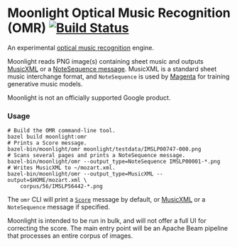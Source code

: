 # Moonlight Optical Music Recognition (OMR) [![Build Status](https://travis-ci.org/tensorflow/moonlight.svg?branch=master)](https://travis-ci.org/tensorflow/moonlight)

An experimental [optical music
recognition](https://en.wikipedia.org/wiki/Optical_music_recognition) engine.

Moonlight reads PNG image(s) containing sheet music and outputs
[MusicXML](https://www.musicxml.com/) or a
[NoteSequence message](https://github.com/tensorflow/magenta/blob/master/magenta/protobuf/music.proto).
MusicXML is a standard sheet music interchange format, and `NoteSequence` is
used by [Magenta](http://magenta.tensorflow.org) for training generative music
models.

Moonlight is not an officially supported Google product.

### Usage

    # Build the OMR command-line tool.
    bazel build moonlight:omr
    # Prints a Score message.
    bazel-bin/moonlight/omr moonlight/testdata/IMSLP00747-000.png
    # Scans several pages and prints a NoteSequence message.
    bazel-bin/moonlight/omr --output_type=NoteSequence IMSLP00001-*.png
    # Writes MusicXML to ~/mozart.xml.
    bazel-bin/moonlight/omr --output_type=MusicXML --output=$HOME/mozart.xml \
        corpus/56/IMSLP56442-*.png

The `omr` CLI will print a [`Score`](moonlight/protobuf/musicscore.proto)
message by default, or [MusicXML](https://www.musicxml.com/) or a
`NoteSequence` message if specified.

Moonlight is intended to be run in bulk, and will not offer a full UI for
correcting the score. The main entry point will be an Apache Beam pipeline that
processes an entire corpus of images.
